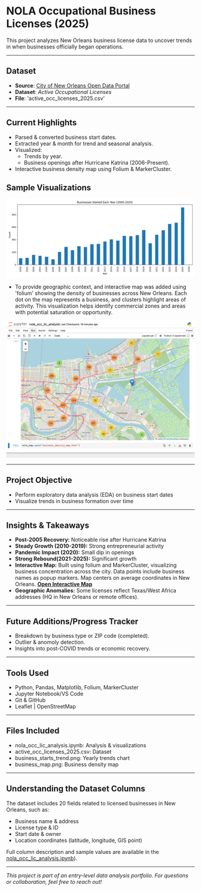 # NOLA Occupational Business Licenses (2025)
This project analyzes New Orleans business license data to uncover trends in when businesses officially began operations. 

---

## Dataset

- **Source**: [City of New Orleans Open Data Portal](https://data.nola.gov/)
- **Dataset**: *Active Occupational Licenses*
- **File**: 'active_occ_licenses_2025.csv'

---

## Current Highlights 

- Parsed & converted business start dates.
- Extracted year & month for trend and seasonal analysis. 
- Visualized:
  - Trends by year.
  - Business openings after Hurricane Katrina (2006-Present).
- Interactive business density map using Folium & MarkerCluster. 


## Sample Visualizations

![Business Start Trends](business_starts_trend.png)

- To provide geographic context, and interactive map was added using 'folium'
  showing the density of businesses across New Orleans. Each dot on the map
  represents a business, and clusters highlight areas of activity. This
  visualization helps identify commercial zones and areas with potential saturation
  or opportunity.

![View the Interactive Business Density Map](business_map.png)

---

## Project Objective

- Perform exploratory data analysis (EDA) on business start dates
- Visualize trends in business formation over time

---

## Insights & Takeaways

- **Post-2005 Recovery:** Noticeable rise after Hurricane Katrina
- **Steady Growth (2010-2019):** Strong entrepreneurial activity
- **Pandemic Impact (2020):** Small dip in openings 
- **Strong Rebound(2021-2025):** Significant growth
- **Interactive Map:** Built using folium and MarkerCluster, visualizing business
  concentration across the city. Data points include business names as popup markers.
  Map centers on average coordinates in New Orleans.
  **[Open Interactive Map](https://spontaneous-salamander-630181.netlify.app/)**
- **Geographic Anomalies:** Some licenses reflect Texas/West Africa addresses (HQ in
  New Orleans or remote offices). 

---

## Future Additions/Progress Tracker

- Breakdown by business type or ZIP code (completed).
- Outlier & anomoly detection. 
- Insights into post-COVID trends or economic recovery.

---

## Tools Used

- Python, Pandas, Matplotlib, Folium, MarkerCluster
- Jupyter Notebook/VS Code
- Git & GitHub
- Leaflet | OpenStreetMap

---

## Files Included

- nola_occ_lic_analysis.ipynb: Analysis & visualizations
- active_occ_licenses_2025.csv: Dataset
- business_starts_trend.png: Yearly trends chart
- business_map.png: Business density map

---

## Understanding the Dataset Columns

The dataset includes 20 fields related to licensed businesses in New Orleans, such as:
- Business name & address
- License type & ID
- Start date & owner
- Location coordinates (latitude, longitude, GIS point)

Full column description and sample values are available in the [nola_occ_lic_analysis.ipynb](./nola_occ_lic_analysis.ipynb)). 

---

*This project is part of an entry-level data analysis portfolio. For questions or collaboration, feel free to reach out!*
